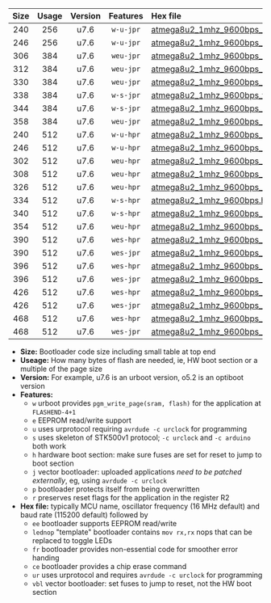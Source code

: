 |Size|Usage|Version|Features|Hex file|
|:-:|:-:|:-:|:-:|:--|
|240|256|u7.6|`w-u-jpr`|[atmega8u2_1mhz_9600bps_ur_vbl.hex](https://raw.githubusercontent.com/stefanrueger/urboot/main/atmega8u2_1mhz_9600bps_ur_vbl.hex)|
|246|256|u7.6|`w-u-jpr`|[atmega8u2_1mhz_9600bps_lednop_ur_vbl.hex](https://raw.githubusercontent.com/stefanrueger/urboot/main/atmega8u2_1mhz_9600bps_lednop_ur_vbl.hex)|
|306|384|u7.6|`weu-jpr`|[atmega8u2_1mhz_9600bps_ee_ur_vbl.hex](https://raw.githubusercontent.com/stefanrueger/urboot/main/atmega8u2_1mhz_9600bps_ee_ur_vbl.hex)|
|312|384|u7.6|`weu-jpr`|[atmega8u2_1mhz_9600bps_ee_lednop_ur_vbl.hex](https://raw.githubusercontent.com/stefanrueger/urboot/main/atmega8u2_1mhz_9600bps_ee_lednop_ur_vbl.hex)|
|330|384|u7.6|`weu-jpr`|[atmega8u2_1mhz_9600bps_ee_lednop_fr_ur_vbl.hex](https://raw.githubusercontent.com/stefanrueger/urboot/main/atmega8u2_1mhz_9600bps_ee_lednop_fr_ur_vbl.hex)|
|338|384|u7.6|`w-s-jpr`|[atmega8u2_1mhz_9600bps_vbl.hex](https://raw.githubusercontent.com/stefanrueger/urboot/main/atmega8u2_1mhz_9600bps_vbl.hex)|
|344|384|u7.6|`w-s-jpr`|[atmega8u2_1mhz_9600bps_lednop_vbl.hex](https://raw.githubusercontent.com/stefanrueger/urboot/main/atmega8u2_1mhz_9600bps_lednop_vbl.hex)|
|358|384|u7.6|`weu-jpr`|[atmega8u2_1mhz_9600bps_ee_lednop_fr_ce_ur_vbl.hex](https://raw.githubusercontent.com/stefanrueger/urboot/main/atmega8u2_1mhz_9600bps_ee_lednop_fr_ce_ur_vbl.hex)|
|240|512|u7.6|`w-u-hpr`|[atmega8u2_1mhz_9600bps_ur.hex](https://raw.githubusercontent.com/stefanrueger/urboot/main/atmega8u2_1mhz_9600bps_ur.hex)|
|246|512|u7.6|`w-u-hpr`|[atmega8u2_1mhz_9600bps_lednop_ur.hex](https://raw.githubusercontent.com/stefanrueger/urboot/main/atmega8u2_1mhz_9600bps_lednop_ur.hex)|
|302|512|u7.6|`weu-hpr`|[atmega8u2_1mhz_9600bps_ee_ur.hex](https://raw.githubusercontent.com/stefanrueger/urboot/main/atmega8u2_1mhz_9600bps_ee_ur.hex)|
|308|512|u7.6|`weu-hpr`|[atmega8u2_1mhz_9600bps_ee_lednop_ur.hex](https://raw.githubusercontent.com/stefanrueger/urboot/main/atmega8u2_1mhz_9600bps_ee_lednop_ur.hex)|
|326|512|u7.6|`weu-hpr`|[atmega8u2_1mhz_9600bps_ee_lednop_fr_ur.hex](https://raw.githubusercontent.com/stefanrueger/urboot/main/atmega8u2_1mhz_9600bps_ee_lednop_fr_ur.hex)|
|334|512|u7.6|`w-s-hpr`|[atmega8u2_1mhz_9600bps.hex](https://raw.githubusercontent.com/stefanrueger/urboot/main/atmega8u2_1mhz_9600bps.hex)|
|340|512|u7.6|`w-s-hpr`|[atmega8u2_1mhz_9600bps_lednop.hex](https://raw.githubusercontent.com/stefanrueger/urboot/main/atmega8u2_1mhz_9600bps_lednop.hex)|
|354|512|u7.6|`weu-hpr`|[atmega8u2_1mhz_9600bps_ee_lednop_fr_ce_ur.hex](https://raw.githubusercontent.com/stefanrueger/urboot/main/atmega8u2_1mhz_9600bps_ee_lednop_fr_ce_ur.hex)|
|390|512|u7.6|`wes-hpr`|[atmega8u2_1mhz_9600bps_ee.hex](https://raw.githubusercontent.com/stefanrueger/urboot/main/atmega8u2_1mhz_9600bps_ee.hex)|
|390|512|u7.6|`wes-jpr`|[atmega8u2_1mhz_9600bps_ee_vbl.hex](https://raw.githubusercontent.com/stefanrueger/urboot/main/atmega8u2_1mhz_9600bps_ee_vbl.hex)|
|396|512|u7.6|`wes-hpr`|[atmega8u2_1mhz_9600bps_ee_lednop.hex](https://raw.githubusercontent.com/stefanrueger/urboot/main/atmega8u2_1mhz_9600bps_ee_lednop.hex)|
|396|512|u7.6|`wes-jpr`|[atmega8u2_1mhz_9600bps_ee_lednop_vbl.hex](https://raw.githubusercontent.com/stefanrueger/urboot/main/atmega8u2_1mhz_9600bps_ee_lednop_vbl.hex)|
|426|512|u7.6|`wes-hpr`|[atmega8u2_1mhz_9600bps_ee_lednop_fr.hex](https://raw.githubusercontent.com/stefanrueger/urboot/main/atmega8u2_1mhz_9600bps_ee_lednop_fr.hex)|
|426|512|u7.6|`wes-jpr`|[atmega8u2_1mhz_9600bps_ee_lednop_fr_vbl.hex](https://raw.githubusercontent.com/stefanrueger/urboot/main/atmega8u2_1mhz_9600bps_ee_lednop_fr_vbl.hex)|
|468|512|u7.6|`wes-hpr`|[atmega8u2_1mhz_9600bps_ee_lednop_fr_ce.hex](https://raw.githubusercontent.com/stefanrueger/urboot/main/atmega8u2_1mhz_9600bps_ee_lednop_fr_ce.hex)|
|468|512|u7.6|`wes-jpr`|[atmega8u2_1mhz_9600bps_ee_lednop_fr_ce_vbl.hex](https://raw.githubusercontent.com/stefanrueger/urboot/main/atmega8u2_1mhz_9600bps_ee_lednop_fr_ce_vbl.hex)|

- **Size:** Bootloader code size including small table at top end
- **Useage:** How many bytes of flash are needed, ie, HW boot section or a multiple of the page size
- **Version:** For example, u7.6 is an urboot version, o5.2 is an optiboot version
- **Features:**
  + `w` urboot provides `pgm_write_page(sram, flash)` for the application at `FLASHEND-4+1`
  + `e` EEPROM read/write support
  + `u` uses urprotocol requiring `avrdude -c urclock` for programming
  + `s` uses skeleton of STK500v1 protocol; `-c urclock` and `-c arduino` both work
  + `h` hardware boot section: make sure fuses are set for reset to jump to boot section
  + `j` vector bootloader: uploaded applications *need to be patched externally*, eg, using `avrdude -c urclock`
  + `p` bootloader protects itself from being overwritten
  + `r` preserves reset flags for the application in the register R2
- **Hex file:** typically MCU name, oscillator frequency (16 MHz default) and baud rate (115200 default) followed by
  + `ee` bootloader supports EEPROM read/write
  + `lednop` "template" bootloader contains `mov rx,rx` nops that can be replaced to toggle LEDs
  + `fr` bootloader provides non-essential code for smoother error handing
  + `ce` bootloader provides a chip erase command
  + `ur` uses urprotocol and requires `avrdude -c urclock` for programming
  + `vbl` vector bootloader: set fuses to jump to reset, not the HW boot section
